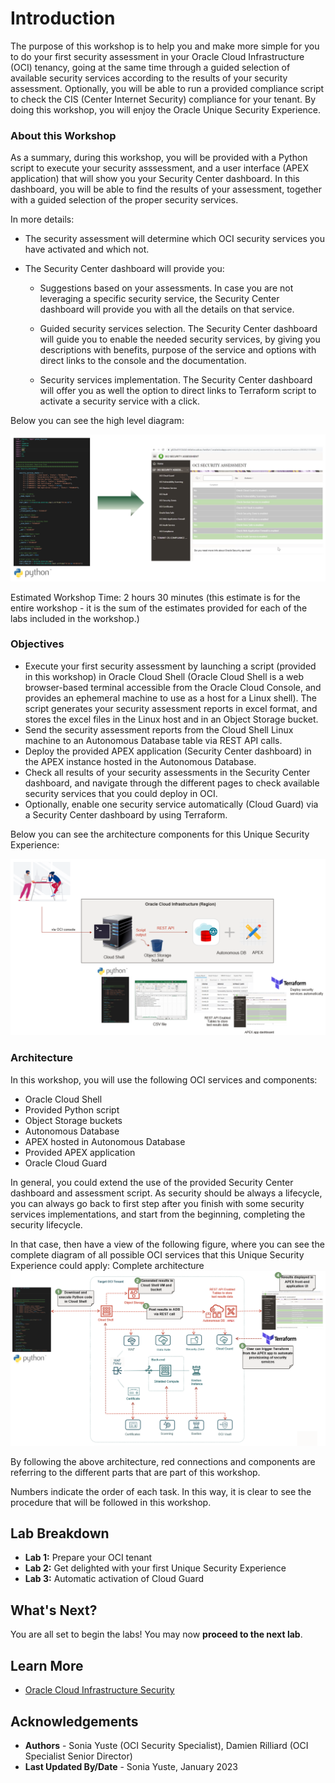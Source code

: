 # Introduction

The purpose of this workshop is to help you and make more simple for you to do your first security assessment in your Oracle Cloud Infrastructure (OCI) tenancy, going at the same time through a guided selection of available security services according to the results of your security assessment. Optionally, you will be able to run a provided compliance script to check the CIS (Center Internet Security) compliance for your tenant. By doing this workshop, you will enjoy the Oracle Unique Security Experience.

### About this Workshop

As a summary, during this workshop, you will be provided with a Python script to execute your security asssessment, and a user interface (APEX application) that will show you your Security Center dashboard. In this dashboard, you will be able to find the results of your assessment, together with a guided selection of the proper security services. 

In more details: 

* The security assessment will determine which OCI security services you have activated and which not. 
* The Security Center dashboard will provide you:

    * Suggestions based on your assessments. In case you are not leveraging a specific security service, the Security Center dashboard will provide you with all the details on that service.

    * Guided security services selection. The Security Center dashboard will guide you to enable the needed security services, by giving you descriptions with benefits, purpose of the service and options with direct links to the console and the documentation.

    * Security services implementation. The Security Center dashboard will offer you as well the option to direct links to Terraform script to activate a security service with a click.


Below you can see the high level diagram:

![High level diagram](./images/intro-diagram.png "High level diagram")

Estimated Workshop Time: 2 hours 30 minutes (this estimate is for the entire workshop - it is the sum of the estimates provided for each of the labs included in the workshop.)


### Objectives

* Execute your first security assessment by launching a script (provided in this workshop) in Oracle Cloud Shell (Oracle Cloud Shell is a web browser-based terminal accessible from the Oracle Cloud Console, and provides an ephemeral machine to use as a host for a Linux shell). The script generates your security assessment reports in excel format, and stores the excel files in the Linux host and in an Object Storage bucket.
* Send the security assessment reports from the Cloud Shell Linux machine to an Autonomous Database table via REST API calls.
* Deploy the provided APEX application (Security Center dashboard) in the APEX instance hosted in the Autonomous Database.
* Check all results of your security assessments in the Security Center dashboard, and navigate through the different pages to check available security services that you could deploy in OCI.
* Optionally, enable one security service automatically (Cloud Guard) via a Security Center dashboard by using Terraform.

Below you can see the architecture components for this Unique Security Experience:

![Architecture components](./images/simple-diagram.png "Architecture components")


### Architecture

In this workshop, you will use the following OCI services and components:

* Oracle Cloud Shell
* Provided Python script
* Object Storage buckets
* Autonomous Database
* APEX hosted in Autonomous Database
* Provided APEX application 
* Oracle Cloud Guard


In general, you could extend the use of the provided Security Center dashboard and assessment script. As security should be always a lifecycle, you can always go back to first step after you finish with some security services implementations, and start from the beginning, completing the security lifecycle.

In that case, then have a view of the following figure, where you can see the complete diagram of all possible OCI services that this Unique Security Experience could apply:
Complete architecture
![Complete architecture](./images/architecture-complete.png "")

By following the above architecture, red connections and components are referring to the different parts that are part of this workshop. 

Numbers indicate the order of each task. In this way, it is clear to see the procedure that will be followed in this workshop.

## Lab Breakdown
- **Lab 1:** Prepare your OCI tenant
- **Lab 2:** Get delighted with your first Unique Security Experience
- **Lab 3:** Automatic activation of Cloud Guard


## What's Next?

  You are all set to begin the labs! You may now **proceed to the next lab**.


## Learn More

* [Oracle Cloud Infrastructure Security](https://www.oracle.com/security/)

## Acknowledgements
* **Authors** - Sonia Yuste (OCI Security Specialist), Damien Rilliard (OCI Specialist Senior Director)
* **Last Updated By/Date** - Sonia Yuste, January 2023


